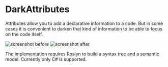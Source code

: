 # DarkAttributes
Attributes allow you to add a declarative information to a code.
But in some cases it is convenient to darken that kind of information to be able to focus on the code itself.

![screenshot before](https://github.com/t-denis/DarkAttributes/blob/master/Content/screenshot-before.png)
![screenshot after](https://github.com/t-denis/DarkAttributes/blob/master/Content/screenshot-after.png)

The implementation requires Roslyn to build a syntax tree and a semantic model.
Currently only C# is supported.
